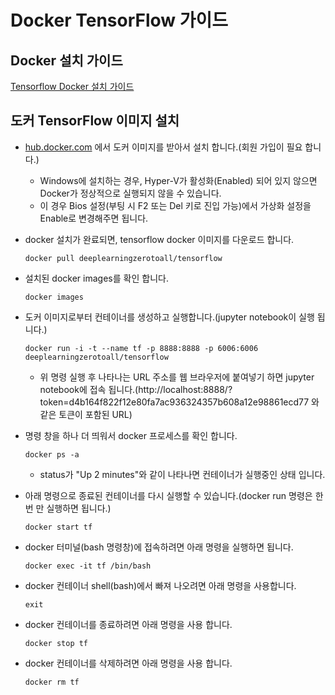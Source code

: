 # Docker TensorFlow 가이드

## Docker 설치 가이드

[Tensorflow Docker 설치 가이드](https://github.com/deeplearningzerotoall/TensorFlow/blob/master/docker_user_guide.md)

## 도커 TensorFlow 이미지 설치

- [hub.docker.com](http://hub.docker.com) 에서 도커 이미지를 받아서 설치 합니다.(회원 가입이 필요 합니다.)

    - Windows에 설치하는 경우, Hyper-V가 활성화(Enabled) 되어 있지 않으면 Docker가 정상적으로 실행되지 않을 수 있습니다.
    - 이 경우 Bios 설정(부팅 시 F2 또는 Del 키로 진입 가능)에서 가상화 설정을 Enable로 변경해주면 됩니다.

- docker 설치가 완료되면, tensorflow docker 이미지를 다운로드 합니다.

    `docker pull deeplearningzerotoall/tensorflow`

- 설치된 docker images를 확인 합니다.

    `docker images`

- 도커 이미지로부터 컨테이너를 생성하고 실행합니다.(jupyter notebook이 실행 됩니다.)

    `docker run -i -t --name tf -p 8888:8888 -p 6006:6006 deeplearningzerotoall/tensorflow`

    - 위 명령 실행 후 나타나는 URL 주소를 웹 브라우저에 붙여넣기 하면 jupyter notebook에 접속 됩니다.(http://localhost:8888/?token=d4b164f822f12e80fa7ac936324357b608a12e98861ecd77 와 같은 토큰이 포함된 URL)

- 명령 창을 하나 더 띄워서 docker 프로세스를 확인 합니다.

    `docker ps -a`

    - status가 "Up 2 minutes"와 같이 나타나면 컨테이너가 실행중인 상태 입니다.

- 아래 명령으로 종료된 컨테이너를 다시 실행할 수 있습니다.(docker run 명령은 한번 만 실행하면 됩니다.)

    `docker start tf`

- docker 터미널(bash 명령창)에 접속하려면 아래 명령을 실행하면 됩니다.

    `docker exec -it tf /bin/bash`

- docker 컨테이너 shell(bash)에서 빠져 나오려면 아래 명령을 사용합니다.

    `exit`

- docker 컨테이너를 종료하려면 아래 명령을 사용 합니다.

    `docker stop tf`

- docker 컨테이너를 삭제하려면 아래 명령을 사용 합니다.

    `docker rm tf`